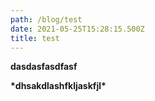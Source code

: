 ```yaml
---
path: /blog/test
date: 2021-05-25T15:28:15.500Z
title: test
---
```


**dasdasfasdfasf**

**\*dhsakdlashfkljaskfjl\***
